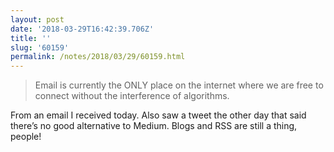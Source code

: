 ```yaml
---
layout: post
date: '2018-03-29T16:42:39.706Z'
title: ''
slug: '60159'
permalink: /notes/2018/03/29/60159.html
---
```

> Email is currently the ONLY place on the internet where we are free to connect without the interference of algorithms.

From an email I received today.  Also saw a tweet the other day that said there’s no good alternative to Medium. Blogs and RSS are still a thing, people!

